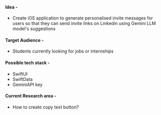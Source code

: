 
#### Idea -
- Create iOS application to generate personalised invite messages for users so that they can send invite links on Linkedin using Gemini LLM model's suggestions

#### Target Audience -
- Students currently looking for jobs or internships

#### Possible tech stack -
- SwiftUI 
- SwiftData
- GeminiAPI key


#### Current Research area - 
- How to create copy text button?